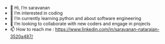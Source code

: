 - 👋 Hi, I’m saravanan
- 👀 I’m interested in coding
- 🌱 I’m currently learning python and about software engineering
- 💞️ I’m looking to collaborate with new coders and engage in projects
- 📫 How to reach me : https://www.linkedin.com/in/saravanan-natarajan-3520a487/

<!---
Saravey-DS/Saravey-DS is a ✨ special ✨ repository because its `README.md` (this file) appears on your GitHub profile.
You can click the Preview link to take a look at your changes.
--->
